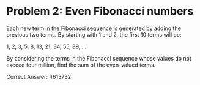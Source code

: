 # Problem 2: Even Fibonacci numbers

Each new term in the Fibonacci sequence is generated by adding the previous two terms.  By starting with 1 and 2, the first 10 terms will be:

1, 2, 3, 5, 8, 13, 21, 34, 55, 89, ...

By considering the terms in the Fibonacci sequence whose values do not exceed four million, find the sum of the even-valued terms.

Correct Answer: 4613732